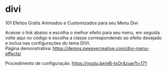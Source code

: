 # divi
101 Efeitos Grátis Animados e Customizados para seu Menu Divi

Acesse o link abaixo e escolha o melhor efeito para seu menu, em seguida volte aqui no código e escolha a classe correspondendo ao efeito desejado e inclua nas configurações do tema DIVI. 
<br>
Página demonstrativa: https://demos.peeayecreative.com/divi-menu-effects/ <p>
Procedimento de configuração: https://youtu.be/eB-tsOr4zuw?t=171
